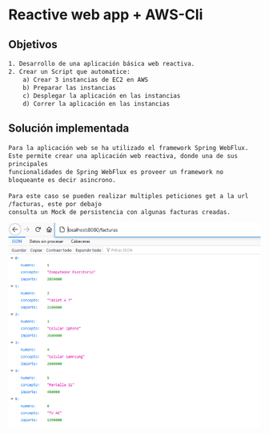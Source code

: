 # Reactive web app + AWS-Cli

## Objetivos
	1. Desarrollo de una aplicación básica web reactiva.
	2. Crear un Script que automatice:
		a) Crear 3 instancias de EC2 en AWS
		b) Preparar las instancias
		c) Desplegar la aplicación en las instancias
		d) Correr la aplicación en las instancias
		
## Solución implementada
	Para la aplicación web se ha utilizado el framework Spring WebFlux.
	Este permite crear una aplicación web reactiva, donde una de sus principales
	funcionalidades de Spring WebFlux es proveer un framework no bloqueante es decir asincrono.
	
	Para este caso se pueden realizar multiples peticiones get a la url /facturas, este por debajo
	consulta un Mock de persistencia con algunas facturas creadas.
	
![Alt text](images/localhostTest.PNG)	
	